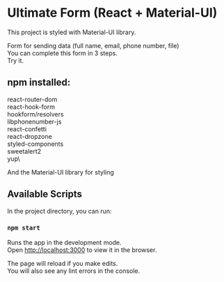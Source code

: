 # Ultimate Form (React + Material-UI)

This project is styled with Material-UI library.

Form for sending data (full name, email, phone number, file)\
You can complete this form in 3 steps.\
Try it.

## npm installed:

react-router-dom\
react-hook-form\
hookform/resolvers\
libphonenumber-js\
react-confetti\
react-dropzone\
styled-components\
sweetalert2\
yup\

And the Material-UI library for styling

## Available Scripts

In the project directory, you can run:

### `npm start`

Runs the app in the development mode.\
Open [http://localhost:3000](http://localhost:3000) to view it in the browser.

The page will reload if you make edits.\
You will also see any lint errors in the console.
